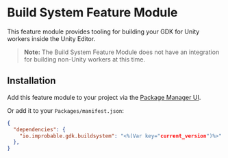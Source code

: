 # Build System Feature Module

This feature module provides tooling for building your GDK for Unity workers inside the Unity Editor.

> **Note:** The Build System Feature Module does not have an integration for building non-Unity workers at this time.

## Installation

Add this feature module to your project via the [Package Manager UI](https://docs.unity3d.com/Packages/com.unity.package-manager-ui@2.1/manual/index.html#installing-a-new-package).

Or add it to your `Packages/manifest.json`:

```json
{
  "dependencies": {
    "io.improbable.gdk.buildsystem": "<%(Var key="current_version")%>"
  },
}
```
